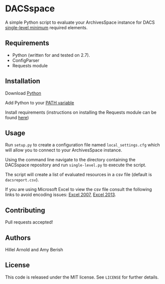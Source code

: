 # DACSspace

A simple Python script to evaluate your ArchivesSpace instance for DACS [single-level minimum](http://www2.archivists.org/standards/DACS/part_I/chapter_1) required elements. 

## Requirements

*   Python (written for and tested on 2.7).
*   ConfigParser
*   Requests module

## Installation

Download [Python](https://www.python.org/downloads/)

Add Python to your [PATH variable](https://docs.python.org/2/using/windows.html)

Install requirements (instructions on installing the Requests module can be found [here](http://docs.python-requests.org/en/master/user/install/))

## Usage

Run `setup.py` to create a configuration file named `local_settings.cfg` which will allow you to connect to your ArchivesSpace instance.

Using the command line navigate to the directory containing the DACSspace repository and run `single-level.py` to execute the script.

The script will create a list of evaluated resources in a csv file (default is `dacsreport.csv`).

If you are using Microsoft Excel to view the csv file consult the following links to avoid encoding issues: [Excel 2007](https://www.itg.ias.edu/content/how-import-csv-file-uses-utf-8-character-encoding-0), [Excel 2013](https://www.itg.ias.edu/node/985).

## Contributing

Pull requests accepted!

## Authors

Hillel Arnold and Amy Berish

## License

This code is released under the MIT license. See `LICENSE` for further details.